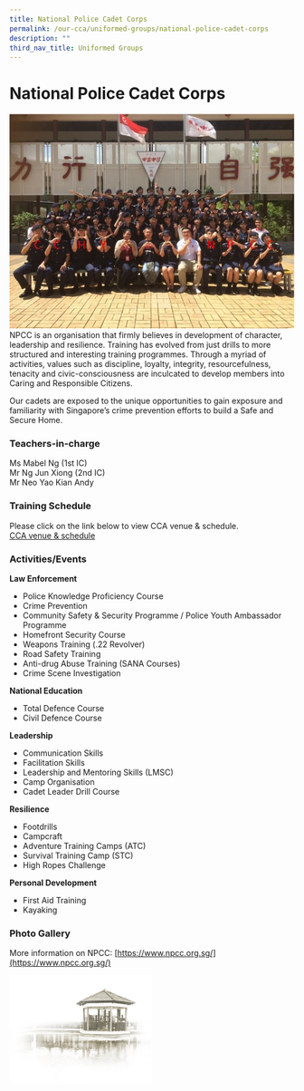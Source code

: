 ```yaml
---
title: National Police Cadet Corps
permalink: /our-cca/uniformed-groups/national-police-cadet-corps
description: ""
third_nav_title: Uniformed Groups
---
```

# **National Police Cadet Corps**

![](/images/NPCC.jpg)
NPCC is an organisation that firmly believes in development of character, leadership and resilience. Training has evolved from just drills to more structured and interesting training programmes. Through a myriad of activities, values such as discipline, loyalty, integrity, resourcefulness, tenacity and civic-consciousness are inculcated to develop members into Caring and Responsible Citizens.  

Our cadets are exposed to the unique opportunities to gain exposure and familiarity with Singapore’s crime prevention efforts to build a Safe and Secure Home.

### Teachers-in-charge

Ms Mabel Ng (1st IC)   
Mr Ng Jun Xiong (2nd IC)   
Mr Neo Yao Kian Andy

### Training Schedule
Please click on the link below to view CCA venue & schedule.   
[CCA venue & schedule](https://chungchenghighyishun-moe-edu-sg-admin.cwp.sg/useful-links/parents/cca-venue-n-schedule)

### Activities/Events

**Law Enforcement**

*   Police Knowledge Proficiency Course
*   Crime Prevention
*   Community Safety & Security Programme / Police Youth Ambassador Programme
*   Homefront Security Course
*   Weapons Training (.22 Revolver)
*   Road Safety Training
*   Anti-drug Abuse Training (SANA Courses)
*   Crime Scene Investigation

**National Education**  

*   Total Defence Course
*   Civil Defence Course

**Leadership**

*   Communication Skills
*   Facilitation Skills
*   Leadership and Mentoring Skills (LMSC)
*   Camp Organisation
*   Cadet Leader Drill Course

**Resilience**

*   Footdrills
*   Campcraft
*   Adventure Training Camps (ATC)
*   Survival Training Camp (STC)
*   High Ropes Challenge

**Personal Development**

*   First Aid Training
*   Kayaking

### Photo Gallery

More information on NPCC: [https://www.npcc.org.sg/](https://www.npcc.org.sg/)

<img src="/images/pavilion.png" 
     style="width:50%">